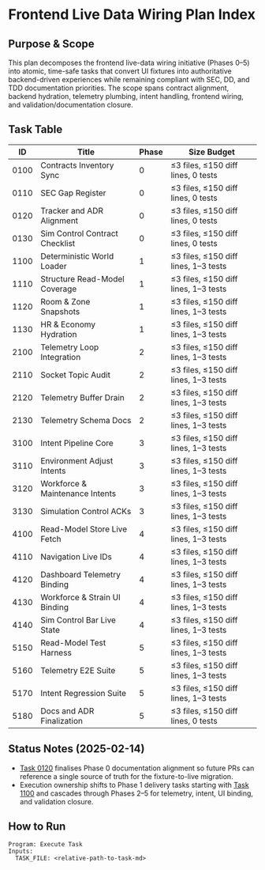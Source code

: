 # Frontend Live Data Wiring Plan Index

## Purpose & Scope
This plan decomposes the frontend live-data wiring initiative (Phases 0–5) into atomic, time-safe tasks that convert UI fixtures into authoritative backend-driven experiences while remaining compliant with SEC, DD, and TDD documentation priorities. The scope spans contract alignment, backend hydration, telemetry plumbing, intent handling, frontend wiring, and validation/documentation closure.

## Task Table
| ID | Title | Phase | Size Budget |
| --- | --- | --- | --- |
| 0100 | Contracts Inventory Sync | 0 | ≤3 files, ≤150 diff lines, 0 tests |
| 0110 | SEC Gap Register | 0 | ≤3 files, ≤150 diff lines, 0 tests |
| 0120 | Tracker and ADR Alignment | 0 | ≤3 files, ≤150 diff lines, 0 tests |
| 0130 | Sim Control Contract Checklist | 0 | ≤3 files, ≤150 diff lines, 0 tests |
| 1100 | Deterministic World Loader | 1 | ≤3 files, ≤150 diff lines, 1–3 tests |
| 1110 | Structure Read-Model Coverage | 1 | ≤3 files, ≤150 diff lines, 1–3 tests |
| 1120 | Room & Zone Snapshots | 1 | ≤3 files, ≤150 diff lines, 1–3 tests |
| 1130 | HR & Economy Hydration | 1 | ≤3 files, ≤150 diff lines, 1–3 tests |
| 2100 | Telemetry Loop Integration | 2 | ≤3 files, ≤150 diff lines, 1–3 tests |
| 2110 | Socket Topic Audit | 2 | ≤3 files, ≤150 diff lines, 1–3 tests |
| 2120 | Telemetry Buffer Drain | 2 | ≤3 files, ≤150 diff lines, 1–3 tests |
| 2130 | Telemetry Schema Docs | 2 | ≤3 files, ≤150 diff lines, 1–3 tests |
| 3100 | Intent Pipeline Core | 3 | ≤3 files, ≤150 diff lines, 1–3 tests |
| 3110 | Environment Adjust Intents | 3 | ≤3 files, ≤150 diff lines, 1–3 tests |
| 3120 | Workforce & Maintenance Intents | 3 | ≤3 files, ≤150 diff lines, 1–3 tests |
| 3130 | Simulation Control ACKs | 3 | ≤3 files, ≤150 diff lines, 1–3 tests |
| 4100 | Read-Model Store Live Fetch | 4 | ≤3 files, ≤150 diff lines, 1–3 tests |
| 4110 | Navigation Live IDs | 4 | ≤3 files, ≤150 diff lines, 1–3 tests |
| 4120 | Dashboard Telemetry Binding | 4 | ≤3 files, ≤150 diff lines, 1–3 tests |
| 4130 | Workforce & Strain UI Binding | 4 | ≤3 files, ≤150 diff lines, 1–3 tests |
| 4140 | Sim Control Bar Live State | 4 | ≤3 files, ≤150 diff lines, 1–3 tests |
| 5150 | Read-Model Test Harness | 5 | ≤3 files, ≤150 diff lines, 1–3 tests |
| 5160 | Telemetry E2E Suite | 5 | ≤3 files, ≤150 diff lines, 1–3 tests |
| 5170 | Intent Regression Suite | 5 | ≤3 files, ≤150 diff lines, 1–3 tests |
| 5180 | Docs and ADR Finalization | 5 | ≤3 files, ≤150 diff lines, 0 tests |

## Status Notes (2025-02-14)
- [Task 0120](../0120-tracker-and-adr-alignment.md) finalises Phase 0 documentation alignment so future PRs can reference a
  single source of truth for the fixture-to-live migration.
- Execution ownership shifts to Phase 1 delivery tasks starting with
  [Task 1100](../1100-deterministic-world-loader.md) and cascades through Phases 2–5 for telemetry, intent, UI binding, and
  validation closure.

## How to Run
```
Program: Execute Task
Inputs:
  TASK_FILE: <relative-path-to-task-md>
```
